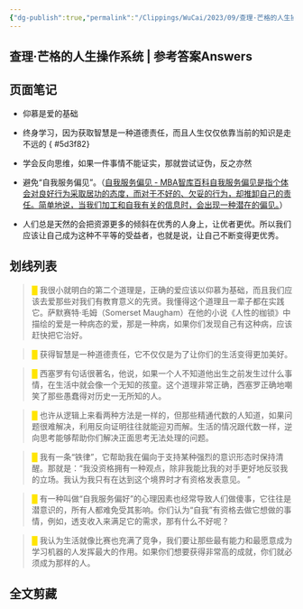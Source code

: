 ```yaml
---
{"dg-publish":true,"permalink":"/Clippings/WuCai/2023/09/查理·芒格的人生操作系统  参考答案Answers-20230911/","tags":["WCREFX-1266865"]}
---
```



## 查理·芒格的人生操作系统 | 参考答案Answers 

## 页面笔记
- 仰慕是爱的基础
- 终身学习，因为获取智慧是一种道德责任，而且人生仅仅依靠当前的知识是走不远的
{ #5d3f82}

- 学会反向思维，如果一件事情不能证实，那就尝试证伪，反之亦然
- 避免“自我服务偏见”。（[自我服务偏见 - MBA智库百科](https://wiki.mbalib.com/wiki/%E8%87%AA%E6%88%91%E6%9C%8D%E5%8A%A1%E5%81%8F%E8%A7%81#WCREFX-1266865)<u>自我服务偏见是指个体会对良好行为采取居功的态度，而对于不好的、欠妥的行为，却推卸自己的责任。简单地说，当我们加工和自我有关的信息时，会出现一种潜在的偏见。</u>）
- 人们总是天然的会把资源更多的倾斜在优秀的人身上，让优者更优。所以我们应该让自己成为这种不平等的受益者，也就是说，让自己不断变得更优秀。

## 划线列表
> <font color="#FFE500">█  </font>我很小就明白的第二个道理是，正确的爱应该以仰慕为基础，而且我们应该去爱那些对我们有教育意义的先贤。我懂得这个道理且一辈子都在实践它。萨默赛特·毛姆（Somerset Maugham）在他的小说《人性的枷锁》中描绘的爱是一种病态的爱，那是一种病，如果你们发现自己有这种病，应该赶快把它治好。

> <font color="#FFE500">█  </font>获得智慧是一种道德责任，它不仅仅是为了让你们的生活变得更加美好。

> <font color="#FFE500">█  </font>西塞罗有句话很著名，他说，如果一个人不知道他出生之前发生过什么事情，在生活中就会像一个无知的孩童。这个道理非常正确，西塞罗正确地嘲笑了那些愚蠢得对历史一无所知的人。

> <font color="#FFE500">█  </font>也许从逻辑上来看两种方法是一样的，但那些精通代数的人知道，如果问题很难解决，利用反向证明往往就能迎刃而解。生活的情况跟代数一样，逆向思考能够帮助你们解决正面思考无法处理的问题。

> <font color="#FFE500">█  </font>我有一条“铁律”，它帮助我在偏向于支持某种强烈的意识形态时保持清醒。那就是：“我没资格拥有一种观点，除非我能比我的对手更好地反驳我的立场。我认为我只有在达到这个境界时才有资格发表意见。 ”

> <font color="#FFE500">█  </font>有一种叫做“自我服务偏好”的心理因素也经常导致人们做傻事，它往往是潜意识的，所有人都难免受其影响。你们认为“自我”有资格去做它想做的事情，例如，透支收入来满足它的需求，那有什么不好呢？

> <font color="#FFE500">█  </font>我认为生活就像比赛也充满了竞争，我们要让那些最有能力和最愿意成为学习机器的人发挥最大的作用。如果你们想要获得非常高的成就，你们就必须成为那样的人。


## 全文剪藏


